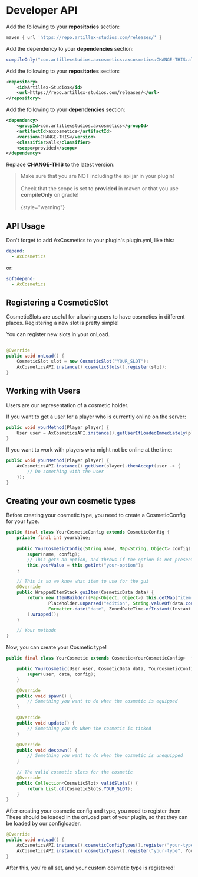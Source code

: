# Developer API

<tabs>

<tab title="Gradle">

Add the following to your **repositories** section:
```groovy
maven { url 'https://repo.artillex-studios.com/releases/' }
```

Add the dependency to your **dependencies** section:

```groovy
compileOnly("com.artillexstudios.axcosmetics:axcosmetics:CHANGE-THIS:all")
```
</tab>

<tab title="Maven">

Add the following to your **repositories** section:
```xml
<repository>
    <id>Artillex-Studios</id>
    <url>https://repo.artillex-studios.com/releases/</url>
</repository>
```

Add the following to your **dependencies** section:

```xml
<dependency>
    <groupId>com.artillexstudios.axcosmetics</groupId>
    <artifactId>axcosmetics</artifactId>
    <version>CHANGE-THIS</version>
    <classifier>all</classifier>
    <scope>provided</scope>
</dependency>
```
</tab>
</tabs>
<p>Replace <b>CHANGE-THIS</b> to the latest version: <a href="https://repo.artillex-studios.com/#/releases/com/artillexstudios/axcosmetics/axcosmetics"><img src="https://repo.artillex-studios.com/api/badge/latest/releases/com/artillexstudios/axcosmetics/axcosmetics?color=40c14a&amp;amp;name=AxAuctionsAPI" alt=""/></a></p>

> Make sure that you are NOT including the api jar in your plugin!
> <br><br>Check that the scope is set to **provided** in maven or that you use **compileOnly** on gradle!</br></br>
{style="warning"}

## API Usage

Don't forget to add AxCosmetics to your plugin's plugin.yml, like this:
```yaml
depend:
  - AxCosmetics
```
or:
```yaml
softdepend:
  - AxCosmetics
```

## Registering a CosmeticSlot

CosmeticSlots are useful for allowing users to have cosmetics in different places.
Registering a new slot is pretty simple!

You can register new slots in your onLoad.
```java

@Override
public void onLoad() {
    CosmeticSlot slot = new CosmeticSlot("YOUR_SLOT");
    AxCosmeticsAPI.instance().cosmeticSlots().register(slot);   
}

```

## Working with Users

Users are our representation of a cosmetic holder.

If you want to get a user for a player who is currently online on the server:
```java
public void yourMethod(Player player) {
    User user = AxCosmeticsAPI.instance().getUserIfLoadedImmediately(player);
}

```

If you want to work with players who might not be online at the time:
```java
public void yourMethod(Player player) {
    AxCosmeticsAPI.instance().getUser(player).thenAccept(user -> {
        // Do something with the user
    });
}   

```

## Creating your own cosmetic types

Before creating your cosmetic type, you need to create a CosmeticConfig for your type.
```java
public final class YourCosmeticConfig extends CosmeticConfig {
    private final int yourValue;
    
    public YourCosmeticConfig(String name, Map<String, Object> config) {
        super(name, config);
        // This gets an option, and throws if the option is not present
        this.yourValue = this.getInt("your-option"); 
    }

    // This is so we know what item to use for the gui
    @Override
    public WrappedItemStack guiItem(CosmeticData data) {
        return new ItemBuilder((Map<Object, Object>) this.getMap("item-stack"),
                Placeholder.unparsed("edition", String.valueOf(data.counter())),
                Formatter.date("date", ZonedDateTime.ofInstant(Instant.ofEpochMilli(data.timeStamp()), ZoneId.systemDefault()))
        ).wrapped();
    }

    // Your methods
}

```

Now, you can create your Cosmetic type!

```java
public final class YourCosmetic extends Cosmetic<YourCosmeticConfig>  {

    public YourCosmetic(User user, CosmeticData data, YourCosmeticConfig config) {
        super(user, data, config);
    }

    @Override
    public void spawn() {
        // Something you want to do when the cosmetic is equipped
    }

    @Override
    public void update() {
        // Something you do when the cosmetic is ticked
    }

    @Override
    public void despawn() {
        // Something you want to do when the cosmetic is unequipped
    }
    
    // The valid cosmetic slots for the cosmetic
    @Override
    public Collection<CosmeticSlot> validSlots() {
        return List.of(CosmeticSlots.YOUR_SLOT);
    }
}

```

After creating your cosmetic config and type, you need to register them. These should be loaded in the onLoad part of your plugin, so that
they can be loaded by our configloader.

```java
@Override
public void onLoad() {
    AxCosmeticsAPI.instance().cosmeticConfigTypes().register("your-type", YourCosmeticConfig::new);
    AxCosmeticsAPI.instance().cosmeticTypes().register("your-type", YourCosmetic::new);
}

```

After this, you're all set, and your custom cosmetic type is registered!